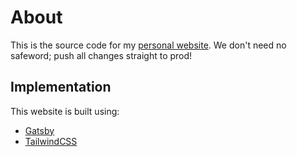 # About

This is the source code for my [personal website](https://www.keisling.me). We don't need no safeword; push all changes straight to prod!

## Implementation

This website is built using:

- [Gatsby](https://www.gatsbyjs.com/)
- [TailwindCSS](https://tailwindcss.com/docs/guides/gatsby)
